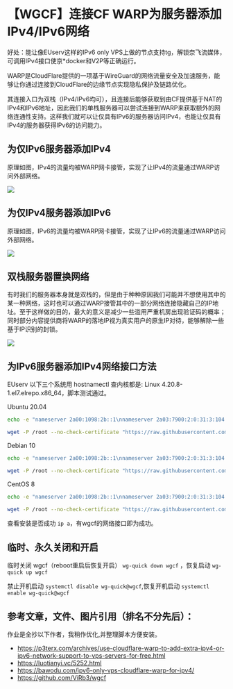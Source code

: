 # 【WGCF】连接CF WARP为服务器添加IPv4/IPv6网络

好处：能让像EUserv这样的IPv6 only VPS上做的节点支持tg，解锁奈飞流媒体，可调用IPv4接口使京*docker和V2P等正确运行。

WARP是CloudFlare提供的一项基于WireGuard的网络流量安全及加速服务，能够让你通过连接到CloudFlare的边缘节点实现隐私保护及链路优化。

其连接入口为双栈（IPv4/IPv6均可），且连接后能够获取到由CF提供基于NAT的IPv4和IPv6地址，因此我们的单栈服务器可以尝试连接到WARP来获取额外的网络连通性支持。这样我们就可以让仅具有IPv6的服务器访问IPv4，也能让仅具有IPv4的服务器获得IPv6的访问能力。

## 为仅IPv6服务器添加IPv4


原理如图，IPv4的流量均被WARP网卡接管，实现了让IPv4的流量通过WARP访问外部网络。

![](https://cdn.luotianyi.vc/wp-content/uploads/2021-02-04_21-45-45.png)

## 为仅IPv4服务器添加IPv6

原理如图，IPv6的流量均被WARP网卡接管，实现了让IPv6的流量通过WARP访问外部网络。

![](https://cdn.luotianyi.vc/wp-content/uploads/2021-02-04_21-45-44.png)

## 双栈服务器置换网络

有时我们的服务器本身就是双栈的，但是由于种种原因我们可能并不想使用其中的某一种网络，这时也可以通过WARP接管其中的一部分网络连接隐藏自己的IP地址。至于这样做的目的，最大的意义是减少一些滥用严重机房出现验证码的概率；同时部分内容提供商将WARP的落地IP视为真实用户的原生IP对待，能够解除一些基于IP识别的封锁。

![](https://cdn.luotianyi.vc/wp-content/uploads/2021-02-04_21-45-45-1.png)

## 为IPv6服务器添加IPv4网络接口方法
EUserv 以下三个系统用 hostnamectl 查内核都是: Linux 4.20.8-1.el7.elrepo.x86_64，脚本测试通过。

Ubuntu 20.04
```bash
echo -e "nameserver 2a00:1098:2b::1\nnameserver 2a03:7900:2:0:31:3:104:161" > /etc/resolv.conf
```
```bash
wget -P /root --no-check-certificate "https://raw.githubusercontent.com/fscarmen/warp/main/ubuntu.sh" && chmod +x /root/ubuntu.sh && /root/ubuntu.sh
```
Debian 10
```bash
echo -e "nameserver 2a00:1098:2b::1\nnameserver 2a03:7900:2:0:31:3:104:161" > /etc/resolv.conf
```
```bash
wget -P /root --no-check-certificate "https://raw.githubusercontent.com/fscarmen/warp/main/debian.sh" && chmod +x /root/debian.sh && /root/debian.sh
```
CentOS 8
```bash
echo -e "nameserver 2a00:1098:2b::1\nnameserver 2a03:7900:2:0:31:3:104:161" > /etc/resolv.conf
```
```bash
wget -P /root --no-check-certificate "https://raw.githubusercontent.com/fscarmen/warp/main/centos.sh" && chmod +x /root/centos.sh && /root/centos.sh
```
查看安装是否成功 ```ip a```，有wgcf的网络接口即为成功。

## 临时、永久关闭和开启

临时关闭 wgcf（reboot重启后恢复开启） ```wg-quick down wgcf``` ，恢复启动 ```wg-quick up wgcf```

禁止开机启动 ```systemctl disable wg-quick@wgcf```,恢复开机启动 ```systemctl enable wg-quick@wgcf```


## 参考文章，文件、图片引用（排名不分先后）： 
作业是全抄以下作者，我稍作优化,并整理脚本方便安装。
* https://p3terx.com/archives/use-cloudflare-warp-to-add-extra-ipv4-or-ipv6-network-support-to-vps-servers-for-free.html
* https://luotianyi.vc/5252.html
* https://bawodu.com/ipv6-only-vps-cloudflare-warp-for-ipv4/
* https://github.com/ViRb3/wgcf
